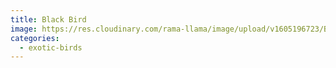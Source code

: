 ```yaml
---
title: Black Bird
image: https://res.cloudinary.com/rama-llama/image/upload/v1605196723/Blackbird_gnv4oj.jpg
categories:
  - exotic-birds
---
```

